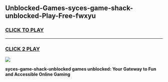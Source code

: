 
## Unblocked-Games-syces-game-shack-unblocked-Play-Free-fwxyu
<h3>
<a href="https://premium76.site?title=syces-game-shack-unblocked&ref=19M">CLICK TO PLAY</a></h3>
<hr>

<h3>
<a href="https://premium76.site?title=syces-game-shack-unblocked&ref=19M">CLICK 2 PLAY</a>
  
</h3>

<a href="https://premium76.site?title=syces-game-shack-unblocked&ref=19M"><img src="https://clearcache.store/games.png"></a>


**syces-game-shack-unblocked games unblocked: Your Gateway to Fun and Accessible Online Gaming**
